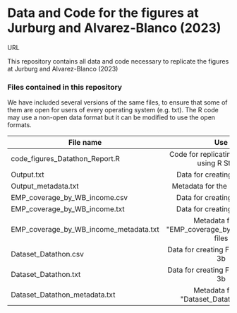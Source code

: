 # Data and Code for the figures at Jurburg and Alvarez-Blanco (2023)
URL

This repository contains all data and code necessary to replicate the figures at Jurburg and Alvarez-Blanco (2023)


### Files contained in this repository

We have included several versions of the same files, to ensure that some of them are open for users of every operating system (e.g. txt). The R code may use a non-open data format but it can be modified to use the open formats.

| File name  | Use|
| ------------- |:-------------:|
| code_figures_Datathon_Report.R| Code for replicating the figures using R Studio|
| Output.txt| Data for creating Figure 1a|
| Output_metadata.txt| Metadata for the "Output" file|
| EMP_coverage_by_WB_income.csv|Data for creating Figure 1b|
| EMP_coverage_by_WB_income.txt|Data for creating Figure 1b|
| EMP_coverage_by_WB_income_metadata.txt| Metadata for the "EMP_coverage_by_WB_income" files|
| Dataset_Datathon.csv| Data for creating Figures 3a and 3b|
| Dataset_Datathon.txt| Data for creating Figures 3a and 3b|
| Dataset_Datathon_metadata.txt| Metadata for the "Dataset_Datathon" files|
